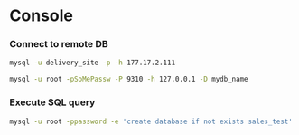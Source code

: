 # Console

### Connect to remote DB

```bash
mysql -u delivery_site -p -h 177.17.2.111

mysql -u root -pSoMePassw -P 9310 -h 127.0.0.1 -D mydb_name
```

### Execute SQL query

```bash
mysql -u root -ppassword -e 'create database if not exists sales_test'
```

